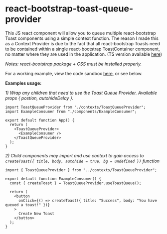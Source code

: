 # react-bootstrap-toast-queue-provider
This JS react component will allow you to queue multiple react-bootstrap Toast components using a simple context function. The reason I made this as a Context Provider is due to the fact that all react-bootstrap Toasts need to be contained within a single react-bootstrap ToastContainer component, no matter where they are used in the application. (TS version available [here](https://github.com/dqhendricks/react-bootstrap-toast-queue-provider-ts))

*Notes: react-bootstrap package + CSS must be installed properly.*

For a working example, view the code sandbox [here](https://codesandbox.io/p/devbox/react-bootstrap-toast-queue-provider-8flm3m), or see below.

**Examples usage:**

*1) Wrap any children that need to use the Toast Queue Provider. Available props { postion, autohideDelay }.*
```
import ToastQueueProvider from "./contexts/ToastQueueProvider";
import ExampleConsumer from "./components/ExampleConsumer";

export default function App() {
  return (
    <ToastQueueProvider>
      <ExampleConsumer />
    </ToastQueueProvider>
  );
}
```

*2) Child components may import and use context to gain access to `createToast({ title, body, autohide = true, bg = undefined })` function*
```
import { ToastQueueProvider } from "../contexts/ToastQueueProvider";

export default function ExampleConsumer() {
  const { createToast } = ToastQueueProvider.useToastQueue();

  return (
    <button
      onClick={() => createToast({ title: "Success", body: "You have queued a toast!" })}
    >
      Create New Toast
    </button>
  );
}
```
